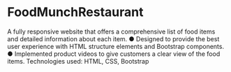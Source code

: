 # FoodMunchRestaurant

A fully responsive website that offers a comprehensive list of food items and detailed information about each item.
● Designed to provide the best user experience with HTML structure elements and Bootstrap components.
● Implemented product videos to give customers a clear view of the food items.
Technologies used: HTML, CSS, Bootstrap
